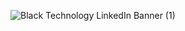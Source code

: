 ![Black Technology LinkedIn Banner (1)](https://github.com/patilabhi20/abhi/assets/157373320/cfafd1dd-1391-4bd1-beed-e7a2243ec6fc)


